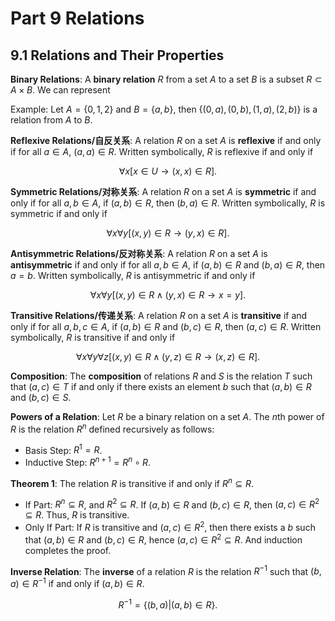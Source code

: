 # Part 9 Relations

## 9.1 Relations and Their Properties

**Binary Relations**: A **binary relation** $R$ from a set $A$ to a set $B$ is a subset $R\subset A\times B$. We can represent 

Example: Let $A = \{0, 1, 2\}$ and $B = \{a, b\}$, then $\{(0, a), (0, b), (1, a), (2, b)\}$ is a relation from $A$ to $B$.

**Reflexive Relations/自反关系**: A relation $R$ on a set $A$ is **reflexive** if and only if for all $a\in A$, $(a, a)\in R$. Written symbolically, $R$ is reflexive if and only if 

$$\forall x[x\in U \rightarrow (x, x)\in R].$$

**Symmetric Relations/对称关系**: A relation $R$ on a set $A$ is **symmetric** if and only if for all $a, b\in A$, if $(a, b)\in R$, then $(b, a)\in R$. Written symbolically, $R$ is symmetric if and only if

$$\forall x\forall y[(x, y)\in R \rightarrow (y, x)\in R].$$

**Antisymmetric Relations/反对称关系**: A relation $R$ on a set $A$ is **antisymmetric** if and only if for all $a, b\in A$, if $(a, b)\in R$ and $(b, a)\in R$, then $a = b$. Written symbolically, $R$ is antisymmetric if and only if

$$\forall x\forall y[(x, y)\in R \land (y, x)\in R \rightarrow x = y].$$

**Transitive Relations/传递关系**: A relation $R$ on a set $A$ is **transitive** if and only if for all $a, b, c\in A$, if $(a, b)\in R$ and $(b, c)\in R$, then $(a, c)\in R$. Written symbolically, $R$ is transitive if and only if

$$\forall x\forall y\forall z[(x, y)\in R \land (y, z)\in R \rightarrow (x, z)\in R].$$

**Composition**: The **composition** of relations $R$ and $S$ is the relation $T$ such that $(a, c)\in T$ if and only if there exists an element $b$ such that $(a, b)\in R$ and $(b, c)\in S$.

**Powers of a Relation**: Let $R$ be a binary relation on a set $A$. The $n$th power of $R$ is the relation $R^n$ defined recursively as follows:

- Basis Step: $R^1 = R$.
- Inductive Step: $R^{n+1} = R^n \circ R$.

**Theorem 1**: The relation $R$ is transitive if and only if $R^n\subseteq R$.

- If Part: $R^n\subseteq R$, and $R^2\subseteq R$. If $(a, b)\in R$ and $(b, c)\in R$, then $(a, c)\in R^2\subseteq R$. Thus, $R$ is transitive.
- Only If Part: If $R$ is transitive and $(a, c)\in R^2$, then there exists a $b$ such that $(a, b)\in R$ and $(b, c)\in R$, hence $(a, c)\in R^2\subseteq R$. And induction completes the proof.

**Inverse Relation**: The **inverse** of a relation $R$ is the relation $R^{-1}$ such that $(b, a)\in R^{-1}$ if and only if $(a, b)\in R$.

$$R^{-1} = \{(b, a)|(a, b)\in R\}.$$